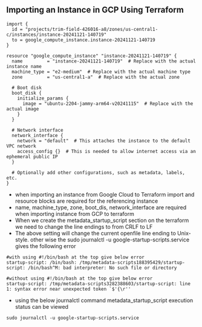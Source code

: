 ## Importing an Instance in GCP Using Terraform

```
import {
  id = "projects/trim-field-426016-a8/zones/us-central1-c/instances/instance-20241121-140719"
  to = google_compute_instance.instance-20241121-140719
}

resource "google_compute_instance" "instance-20241121-140719" {
  name         = "instance-20241121-140719"  # Replace with the actual instance name
  machine_type = "e2-medium"  # Replace with the actual machine type
  zone         = "us-central1-a"  # Replace with the actual zone

  # Boot disk
  boot_disk {
    initialize_params {
      image = "ubuntu-2204-jammy-arm64-v20241115"  # Replace with the actual image
    }
  }

  # Network interface
  network_interface {
    network = "default"  # This attaches the instance to the default VPC network
    access_config {}  # This is needed to allow internet access via an ephemeral public IP
  }

  # Optionally add other configurations, such as metadata, labels, etc.
}
```
- when importing an instance from Google Cloud to Terraform import and resource blocks are required for the referencing instance
- name, machine_type, zone, boot_dis, network_interface are required when importing instance from GCP to terraform
- When we create the metadata_startup_script section on the terraform we need to change the line endings to from CRLF to LF 
- The above setting will change the current openfile line ending to Unix-style. other wise the sudo journalctl -u google-startup-scripts.service gives the following error
```
#with using #!/bin/bash at the top give below error
startup-script: /bin/bash: /tmp/metadata-scripts188395429/startup-script: /bin/bash^M: bad interpreter: No such file or directory

#without using #!/bin/bash at the top give below error
startup-script: /tmp/metadata-scripts3282388603/startup-script: line 1: syntax error near unexpected token `$'{\r''
```
- using the below journalctl command metadata_startup_script execution status can be viewed
```
sudo journalctl -u google-startup-scripts.service
```

